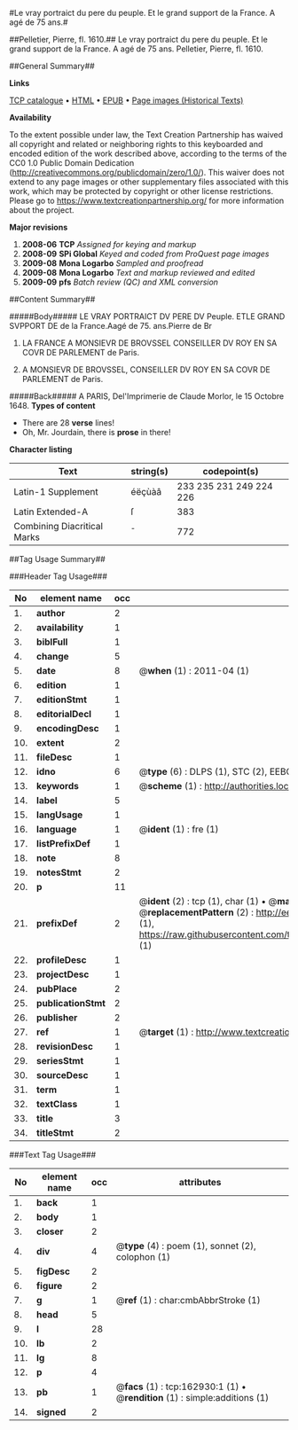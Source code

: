 #Le vray portraict du pere du peuple. Et le grand support de la France. A agé de 75 ans.#

##Pelletier, Pierre, fl. 1610.##
Le vray portraict du pere du peuple. Et le grand support de la France. A agé de 75 ans.
Pelletier, Pierre, fl. 1610.

##General Summary##

**Links**

[TCP catalogue](http://www.ota.ox.ac.uk/tcp/)  • 
[HTML](http://tei.it.ox.ac.uk/tcp/Texts-HTML/free/A74/A74115.html)  • 
[EPUB](http://tei.it.ox.ac.uk/tcp/Texts-EPUB/free/A74/A74115.epub) • 
[Page images (Historical Texts)](https://historicaltexts.jisc.ac.uk/eebo-99869761e)

**Availability**

To the extent possible under law, the Text Creation Partnership has waived all copyright and related or neighboring rights to this keyboarded and encoded edition of the work described above, according to the terms of the CC0 1.0 Public Domain Dedication (http://creativecommons.org/publicdomain/zero/1.0/). This waiver does not extend to any page images or other supplementary files associated with this work, which may be protected by copyright or other license restrictions. Please go to https://www.textcreationpartnership.org/ for more information about the project.

**Major revisions**

1. __2008-06__ __TCP__ *Assigned for keying and markup*
1. __2008-09__ __SPi Global__ *Keyed and coded from ProQuest page images*
1. __2009-08__ __Mona Logarbo__ *Sampled and proofread*
1. __2009-08__ __Mona Logarbo__ *Text and markup reviewed and edited*
1. __2009-09__ __pfs__ *Batch review (QC) and XML conversion*

##Content Summary##

#####Body#####
LE VRAY PORTRAICT DV PERE DV Peuple. ETLE GRAND SVPPORT DE de la France.Aagé de 75. ans.Pierre de Br
1. LA FRANCE A MONSIEVR DE BROVSSEL CONSEILLER DV ROY EN SA COVR DE PARLEMENT de Paris.

1. A MONSIEVR DE BROVSSEL, CONSEILLER DV ROY EN SA COVR DE PARLEMENT de Paris.

#####Back#####
A PARIS, Del'Imprimerie de Claude Morlor, le 15 Octobre 1648.
**Types of content**

  * There are 28 **verse** lines!
  * Oh, Mr. Jourdain, there is **prose** in there!

**Character listing**


|Text|string(s)|codepoint(s)|
|---|---|---|
|Latin-1 Supplement|éëçùàâ|233 235 231 249 224 226|
|Latin Extended-A|ſ|383|
|Combining             Diacritical Marks|̄|772|

##Tag Usage Summary##

###Header Tag Usage###

|No|element name|occ|attributes|
|---|---|---|---|
|1.|__author__|2||
|2.|__availability__|1||
|3.|__biblFull__|1||
|4.|__change__|5||
|5.|__date__|8| @__when__ (1) : 2011-04 (1)|
|6.|__edition__|1||
|7.|__editionStmt__|1||
|8.|__editorialDecl__|1||
|9.|__encodingDesc__|1||
|10.|__extent__|2||
|11.|__fileDesc__|1||
|12.|__idno__|6| @__type__ (6) : DLPS (1), STC (2), EEBO-CITATION (1), PROQUEST (1), VID (1)|
|13.|__keywords__|1| @__scheme__ (1) : http://authorities.loc.gov/ (1)|
|14.|__label__|5||
|15.|__langUsage__|1||
|16.|__language__|1| @__ident__ (1) : fre (1)|
|17.|__listPrefixDef__|1||
|18.|__note__|8||
|19.|__notesStmt__|2||
|20.|__p__|11||
|21.|__prefixDef__|2| @__ident__ (2) : tcp (1), char (1)  •  @__matchPattern__ (2) : ([0-9\-]+):([0-9IVX]+) (1), (.+) (1)  •  @__replacementPattern__ (2) : http://eebo.chadwyck.com/downloadtiff?vid=$1&page=$2 (1), https://raw.githubusercontent.com/textcreationpartnership/Texts/master/tcpchars.xml#$1 (1)|
|22.|__profileDesc__|1||
|23.|__projectDesc__|1||
|24.|__pubPlace__|2||
|25.|__publicationStmt__|2||
|26.|__publisher__|2||
|27.|__ref__|1| @__target__ (1) : http://www.textcreationpartnership.org/docs/. (1)|
|28.|__revisionDesc__|1||
|29.|__seriesStmt__|1||
|30.|__sourceDesc__|1||
|31.|__term__|1||
|32.|__textClass__|1||
|33.|__title__|3||
|34.|__titleStmt__|2||


###Text Tag Usage###

|No|element name|occ|attributes|
|---|---|---|---|
|1.|__back__|1||
|2.|__body__|1||
|3.|__closer__|2||
|4.|__div__|4| @__type__ (4) : poem (1), sonnet (2), colophon (1)|
|5.|__figDesc__|2||
|6.|__figure__|2||
|7.|__g__|1| @__ref__ (1) : char:cmbAbbrStroke (1)|
|8.|__head__|5||
|9.|__l__|28||
|10.|__lb__|2||
|11.|__lg__|8||
|12.|__p__|4||
|13.|__pb__|1| @__facs__ (1) : tcp:162930:1 (1)  •  @__rendition__ (1) : simple:additions (1)|
|14.|__signed__|2||
